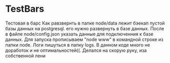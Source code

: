 # TestBars
Тестовая в барс 
Как равзвернть в папке node/data лежит бэекап пустой базы данных на postgresql. его нужно развернуть в базе данных.
После в файле node/config.json указать данные для подключенния к базе данных.
Для запуска прописываем "node www" в командной строке из папки node.
Логи пишуться в папку logs.
В данном коде много не доработок и не оптимальностей((. Делался  на скорую руку, иза собственной лени 
